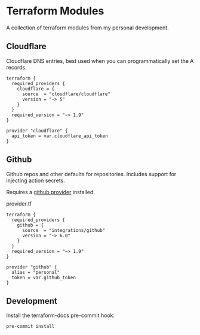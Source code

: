 # Terraform Modules

A collection of terraform modules from my personal development.

## Cloudflare

Cloudflare DNS entries, best used when you can programmatically set the A records.

```
terraform {
  required_providers {
    cloudflare = {
      source  = "cloudflare/cloudflare"
      version = "~> 5"
    }
  }
  required_version = "~> 1.9"
}
```

```
provider "cloudflare" {
  api_token = var.cloudflare_api_token
}
```

## Github

Github repos and other defaults for repositories. Includes support for injecting action secrets.

Requires a [github provider](https://registry.terraform.io/providers/integrations/github/6.6.0) installed.

provider.tf
```
terraform {
  required_providers {
    github = {
      source  = "integrations/github"
      version = "~> 6.0"
    }
  }
  required_version = "~> 1.9"
}

provider "github" {
  alias = "personal"
  token = var.github_token
}
```

## Development

Install the terraform-docs pre-commit hook:

```
pre-commit install
```
